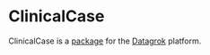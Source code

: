 # ClinicalCase

ClinicalCase is a [package](https://datagrok.ai/help/develop/develop#packages) for the [Datagrok](https://datagrok.ai) platform.